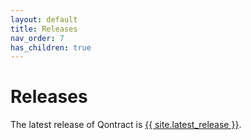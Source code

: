 ```yaml
---
layout: default
title: Releases
nav_order: 7
has_children: true
---
```

Releases
========

The latest release of Qontract is [{{ site.latest_release }}](/releases/latest.html).
